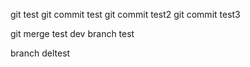 git test
git commit test
git commit test2
git commit test3

git merge test
dev branch test

branch deltest